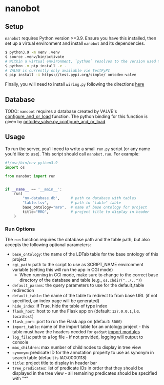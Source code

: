 # nanobot

## Setup

`nanobot` requires Python version >=3.9. Ensure you have this installed, then set up a virtual environment and install `nanobot` and its dependencies.
```sh
$ python3.9 -m venv .venv
$ source .venv/bin/activate
# Within a virtual environment, `python` resolves to the version used to create it.
$ python -m pip install -e .
# VALVE is currently only available vie TestPyPI
$ pip install -i https://test.pypi.org/simple/ ontodev-valve
```

Finally, you will need to install `wiring.py` following the directions [here](https://github.com/ontodev/wiring.py)

## Database

TODO: `nanobot` requires a database created by VALVE's [configure_and_or_load](https://docs.rs/ontodev_valve/0.1.9/ontodev_valve/fn.configure_and_or_load.html) function. The python binding for this function is given by [ontodev_valve.py_configure_and_or_load](https://github.com/ontodev/valve.py/blob/eaca2ad08d8a5b8cca95750c2e1560221c946373/valve_py.rs#L19)

## Usage

To run the server, you'll need to write a small `run.py` script (or any name you'd like to use). This script should call `nanobot.run`. For example:
```python
#!/usr/bin/env python3.9
import os

from nanobot import run


if __name__ == '__main__':
    run(
        "my-database.db",     # path to database with tables
        "table.tsv",          # path to "table" table
        base_ontology="mro",  # name of base ontology for project
        title="MRO",          # project title to display in header
    )
```

### Run Options

The `run` function requires the database path and the table path, but also accepts the following optional parameters:
* `base_ontology`: the name of the LDTab table for the base ontology of this project
* `cgi_path`: path to the script to use as SCRIPT_NAME environment variable (setting this will run the app in CGI mode)
	* When running in CGI mode, make sure to change to the correct base directory of the database and table (e.g., `os.chdir("../..")`)
* `default_params`: the query parameters to use for the default_table redirection
* `default_table`: the name of the table to redirect to from base URL (if not specified, an index page will be generated)
* `hide_index`: if True, hide the table of type index
* `flask_host`: host to run the Flask app on (default: `127.0.0.1`, i.e. `localhost`)
* `flask_port`: port to run the Flask app on (default: `5000`)
* `import_table`: name of the import table for an ontology project - this table must have the headers needed for `gadget` [import modules](https://github.com/ontodev/gadget#creating-import-modules)
* `log_file`: path to a log file - if not provided, logging will output to console
* `max_children`: max number of child nodes to display in tree view
* `synonym`: predicate ID for the annotation property to use as synonym in search table (default is IAO:0000118)
* `title`: project title to display in header bar
* `tree_predicates`: list of predicate IDs in order that they should be displayed in the tree view - all remaining predicates should be specified with "\*"

